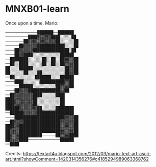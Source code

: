 # MNXB01-learn

Once upon a time, Mario:

```
──────────────███████──███████
──────────████▓▓▓▓▓▓████░░░░░██
────────██▓▓▓▓▓▓▓▓▓▓▓▓██░░░░░░██
──────██▓▓▓▓▓▓████████████░░░░██
────██▓▓▓▓▓▓████████████████░██
────██▓▓████░░░░░░░░░░░░██████
──████████░░░░░░██░░██░░██▓▓▓▓██
──██░░████░░░░░░██░░██░░██▓▓▓▓██
██░░░░██████░░░░░░░░░░░░░░██▓▓██
██░░░░░░██░░░░██░░░░░░░░░░██▓▓██
──██░░░░░░░░░███████░░░░██████
────████░░░░░░░███████████▓▓██
──────██████░░░░░░░░░░██▓▓▓▓██
────██▓▓▓▓██████████████▓▓██
──██▓▓▓▓▓▓▓▓████░░░░░░████
████▓▓▓▓▓▓▓▓██░░░░░░░░░░██
████▓▓▓▓▓▓▓▓██░░░░░░░░░░██
██████▓▓▓▓▓▓▓▓██░░░░░░████████
──██████▓▓▓▓▓▓████████████████
────██████████████████████▓▓▓▓██
──██▓▓▓▓████████████████▓▓▓▓▓▓██
████▓▓██████████████████▓▓▓▓▓▓██
██▓▓▓▓██████████████████▓▓▓▓▓▓██
██▓▓▓▓██████████──────██▓▓▓▓████
██▓▓▓▓████──────────────██████
──████
```

Credits: <https://textart4u.blogspot.com/2012/03/mario-text-art-ascii-art.html?showComment=1420314356276#c4185294989063368762>

